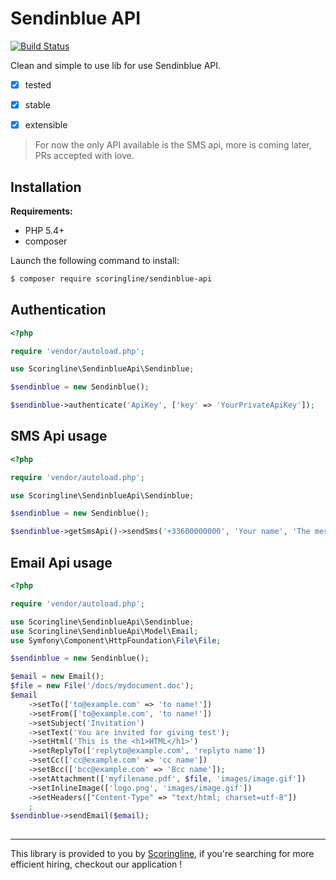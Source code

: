 Sendinblue API
==============

[![Build Status](https://travis-ci.org/ScoringLine/SendinblueApi.svg?branch=master)](https://travis-ci.org/ScoringLine/SendinblueApi)

Clean and simple to use lib for use Sendinblue API.

- [x] tested
- [x] stable
- [x] extensible


> For now the only API available is the SMS api, more is coming later, PRs accepted with love.

Installation
------------

**Requirements:**

* PHP 5.4+
* composer

Launch the following command to install:

```bash
$ composer require scoringline/sendinblue-api
```

Authentication
--------------

```php
<?php

require 'vendor/autoload.php';

use Scoringline\SendinblueApi\Sendinblue;

$sendinblue = new Sendinblue();

$sendinblue->authenticate('ApiKey', ['key' => 'YourPrivateApiKey']);
```


SMS Api usage
-------------

```php
<?php

require 'vendor/autoload.php';

use Scoringline\SendinblueApi\Sendinblue;

$sendinblue = new Sendinblue();

$sendinblue->getSmsApi()->sendSms('+33600000000', 'Your name', 'The message you want to send');
```

Email Api usage
-------------
```php
<?php

require 'vendor/autoload.php';

use Scoringline\SendinblueApi\Sendinblue;
use Scoringline\SendinblueApi\Model\Email;
use Symfony\Component\HttpFoundation\File\File;

$sendinblue = new Sendinblue();

$email = new Email();
$file = new File('/docs/mydocument.doc');
$email
    ->setTo(['to@example.com' => 'to name!'])
    ->setFrom(['to@example.com', 'to name!'])
    ->setSubject('Invitation')
    ->setText('You are invited for giving test');
    ->setHtml('This is the <h1>HTML</h1>')
    ->setReplyTo(['replyto@example.com', 'replyto name'])
    ->setCc(['cc@example.com' => 'cc name'])
    ->setBcc(['bcc@example.com' => 'Bcc name']);
    ->setAttachment(['myfilename.pdf', $file, 'images/image.gif'])
    ->setInlineImage(['logo.png', 'images/image.gif'])
    ->setHeaders(["Content-Type" => "text/html; charset=utf-8"])
    ;
$sendinblue->sendEmail($email);    
    
```

----------------------------------------------------------------

This library is provided to you by [Scoringline](http://en.scoringline.com), if you're searching for more efficient hiring, checkout our application !
